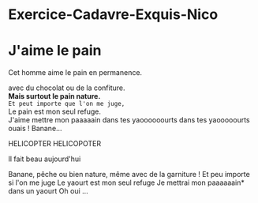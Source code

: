 # Exercice-Cadavre-Exquis-Nico

# J'aime le pain
Cet homme aime le pain en permanence.

avec du chocolat ou de la confiture.<br>
**Mais surtout le pain nature.**<br>
```Et peut importe que l'on me juge,```<br>
Le pain est mon seul refuge.<br>
J'aime mettre mon paaaaain dans tes yaoooooourts dans tes yaooooourts ouais !
Banane...

HELICOPTER HELICOPOTER

Il fait beau aujourd'hui

Banane, pêche ou bien nature, même avec de la garniture ! Et peu importe si l'on me juge Le yaourt est mon seul refuge Je mettrai mon paaaaaain* dans un yaourt Oh oui ...

